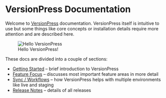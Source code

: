 # VersionPress Documentation #

Welcome to [VersionPress](https://versionpress.net/) documentation. VersionPress itself is intuitive to use but some things like core concepts or installation details require more attention and are described here.

<figure style="width: 90%;">
  <img src="https://cloud.githubusercontent.com/assets/101152/26038360/1f325f26-3907-11e7-9993-0e25ff3299d7.png" alt="Hello VersionPress" />
  <figcaption>Hello VersionPress!</figcaption>
</figure>

These docs are divided into a couple of sections:

* [Getting Started](./getting-started) – brief introduction to VersionPress
* [Feature Focus](./feature-focus) – discusses most important feature areas in more detail
* [Sync / Workflows](./sync) – how VersionPress helps with multiple environments like live and staging
* [Release Notes](./release-notes) – details of all releases
